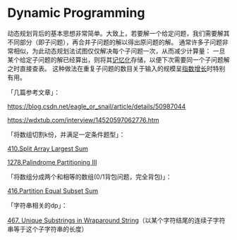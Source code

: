 # Dynamic Programming

动态规划背后的基本思想非常简单。大致上，若要解一个给定问题，我们需要解其不同部分（即子问题），再合并子问题的解以得出原问题的解。 通常许多子问题非常相似，为此动态规划法试图仅仅解决每个子问题一次，从而减少计算量： 一旦某个给定子问题的解已经算出，则将其[记忆化](http://zh.wikipedia.org/w/index.php?title=记忆化&action=edit&redlink=1)存储，以便下次需要同一个子问题解之时直接查表。 这种做法在重复子问题的数目关于输入的规模呈[指数增长](http://zh.wikipedia.org/wiki/指數增長)时特别有用。



「几篇参考文章」：

https://blog.csdn.net/eagle_or_snail/article/details/50987044

https://wdxtub.com/interview/14520597062776.htm



「将数组切割k份，并满足一定条件题型」：

[410.Split Array Largest Sum](split-array-largest-sum.md)

[1278.Palindrome Partitioning III](palindrome-partitioning-iii.md)



「将数组分成两个和相等的数组(0/1背包问题，完全背包)」：

[416.Partition Equal Subset Sum](partition-equal-subset-sum.md)



「字符串相关的dp」：

[467. Unique Substrings in Wraparound String](unique-substrings-in-wraparound-string.md)（以某个字符结尾的连续子字符串等于这个子字符串的长度）

